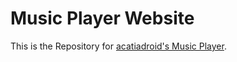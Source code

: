 # Music Player Website

This is the Repository for [acatiadroid's Music Player](https://github.com/acatiadroid/music-player).